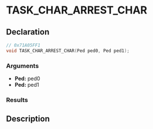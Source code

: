 # TASK_CHAR_ARREST_CHAR

## Declaration
```cpp
// 0x71A05FF1
void TASK_CHAR_ARREST_CHAR(Ped ped0, Ped ped1);
```

### Arguments
- **Ped:** ped0
- **Ped:** ped1

### Results

## Description

